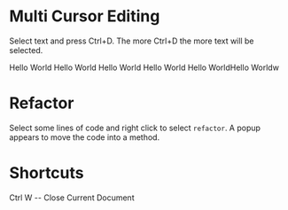 # Multi Cursor Editing

Select text and press Ctrl+D. The more Ctrl+D the more text will be selected.

Hello World
Hello World
Hello World
Hello World
Hello WorldHello Worldw

# Refactor

Select some lines of code and right click to select `refactor`. A popup appears to move the code into a method.

# Shortcuts

Ctrl W -- Close Current Document
